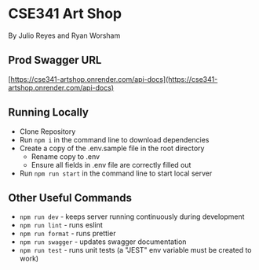 # CSE341 Art Shop

By Julio Reyes and Ryan Worsham

## Prod Swagger URL

[https://cse341-artshop.onrender.com/api-docs](https://cse341-artshop.onrender.com/api-docs)

## Running Locally

- Clone Repository
- Run `npm i` in the command line to download dependencies
- Create a copy of the .env.sample file in the root directory
  - Rename copy to .env
  - Ensure all fields in .env file are correctly filled out
- Run `npm run start` in the command line to start local server

## Other Useful Commands

- `npm run dev` - keeps server running continuously during development
- `npm run lint` - runs eslint
- `npm run format` - runs prettier
- `npm run swagger` - updates swagger documentation
- `npm run test` - runs unit tests (a "JEST" env variable must be created to work)
